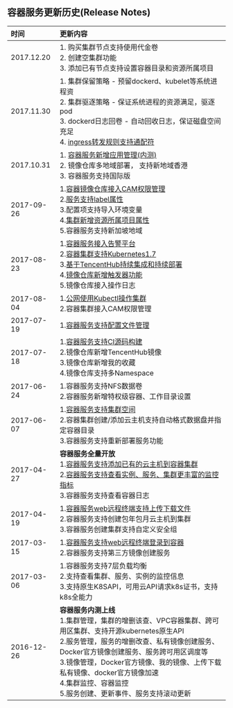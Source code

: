 ## 容器服务更新历史(Release Notes)

|时间|更新内容|
|:--|:---|
|2017.12.20|1. 购买集群节点支持使用代金卷<br>2. 创建空集群功能<br>3. 添加已有节点支持设置容器目录和资源所属项目|
|2017.11.30|1. 集群保留策略 - 预留dockerd、kubelet等系统进程资<br>2. 集群驱逐策略 - 保证系统进程的资源满足，驱逐pod<br>3. dockerd日志回卷 - 自动回收日志，保证磁盘空间充足<br>4. [ingress转发规则支持通配符](https://cloud.tencent.com/document/product/457/9111#.E5.9F.9F.E5.90.8D.E9.80.9A.E9.85.8D.E7.AC.A6.E8.AF.B4.E6.98.8E)|
|2017.10.31|1. [容器服务新增应用管理(内测)](https://cloud.tencent.com/act/apply/ccs_application)<br>2. 镜像仓库多地域部署， 支持新地域香港<br>3. 容器服务支持国际版|
|2017-09-26|1.[容器镜像仓库接入CAM权限管理](https://cloud.tencent.com/document/product/457/11527)<br>2.[服务支持label属性](https://cloud.tencent.com/document/product/457/11360)<br>3.配置项支持导入环境变量<br>4.[集群新增资源所属项目属性](https://cloud.tencent.com/document/product/457/11185)<br>5.容器服务支持新加坡地域|
|2017-08-23|1.[容器服务接入告警平台](https://cloud.tencent.com/document/product/457/10784)<br> 2.[容器集群支持Kubernetes1.7](https://cloud.tencent.com/act/apply/ccs_kubernetes_1_7_3 )<br>3.[基于TencentHub持续集成和持续部署](https://cloud.tencent.com/document/product/457/11039)<br>4.[镜像仓库新增触发器功能](https://cloud.tencent.com/document/product/457/10155)<br>5.镜像仓库接入操作日志|
|2017-08-04|1.[公网使用Kubectl操作集群](https://cloud.tencent.com/document/product/457/8438)<br> 2.容器集群接入CAM权限管理|
|2017-07-19|1.[容器服务支持配置文件管理](https://cloud.tencent.com/document/product/457/10173)|
|2017-07-18|1.[容器服务支持CI源码构建](https://cloud.tencent.com/document/product/457/10151)<br>2.镜像仓库新增TencentHub镜像<br>3.镜像仓库新增我的收藏<br>4.镜像仓库支持多Namespace|
|2017-06-24|1.容器服务支持NFS数据卷<br>2.容器服务新增特权级容器、工作目录设置<br>|
|2017-06-07|1.[容器服务支持集群空间](https://cloud.tencent.com/document/product/457/9091#.E5.88.9B.E5.BB.BA.E9.9B.86.E7.BE.A4.E7.A9.BA.E9.97.B4)<br>2.容器集群创建/添加云主机支持自动格式数据盘并指定容器目录<br>3.容器服务支持重新部署服务功能|
|2017-04-27|**容器服务全量开放**<br>1.[容器服务支持添加已有的云主机到容器集群](https://cloud.tencent.com/document/product/457/9786)<br>2.[容器服务支持查看实例、服务、集群更丰富的监控指标](https://cloud.tencent.com/document/product/457/9187)<br>3.容器服务支持查看容器日志|
|2017-04-19|1.[容器服务web远程终端支持上传下载文件](https://cloud.tencent.com/document/product/457/9120#.E6.96.87.E4.BB.B6.E4.B8.8A.E4.BC.A0.E4.B8.8B.E8.BD.BD3)<br>2.容器服务支持创建包年包月云主机到集群<br>3.容器服务创建集群支持自定义安全组|
|2017-03-15|1.[容器服务支持web远程终端登录到容器](https://cloud.tencent.com/document/product/457/9120)<br>2.容器服务支持第三方镜像创建服务|
|2017-03-06|1.容器服务支持7层负载均衡<br>2.支持查看集群、服务、实例的监控信息<br>3.支持原生K8SAPI，可用云API请求k8s证书，支持k8s全能力|
|2016-12-26|**容器服务内测上线**<br>1.集群管理，集群的增删该查、VPC容器集群、跨可用区集群、支持开源kubernetes原生API<br>2.服务管理，服务的增删改查、私有镜像创建服务、Docker官方镜像创建服务、服务跨可用区调度等<br>3.镜像管理，Docker官方镜像、我的镜像、上传下载私有镜像、docker官方镜像加速<br>4.集群监控、容器监控<br>5.服务创建、更新事件、服务支持滚动更新|


